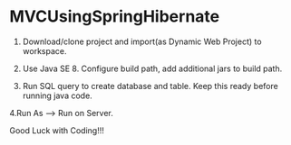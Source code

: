 # MVCUsingSpringHibernate

1. Download/clone project and import(as Dynamic Web Project) to workspace.

2. Use Java SE 8. Configure build path, add additional jars to build path.

3. Run SQL query to create database and table. Keep this ready before running java code.

4.Run As --> Run on Server.

Good Luck with Coding!!!
